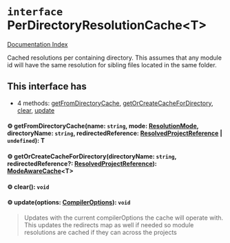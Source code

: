 # `interface` PerDirectoryResolutionCache\<T>

[Documentation Index](../README.md)

Cached resolutions per containing directory.
This assumes that any module id will have the same resolution for sibling files located in the same folder.

## This interface has

- 4 methods:
[getFromDirectoryCache](#-getfromdirectorycachename-string-mode-resolutionmode-directoryname-string-redirectedreference-resolvedprojectreference--undefined-t),
[getOrCreateCacheForDirectory](#-getorcreatecachefordirectorydirectoryname-string-redirectedreference-resolvedprojectreference-modeawarecachet),
[clear](#-clear-void),
[update](#-updateoptions-compileroptions-void)


#### ⚙ getFromDirectoryCache(name: `string`, mode: [ResolutionMode](../private.type.ResolutionMode/README.md), directoryName: `string`, redirectedReference: [ResolvedProjectReference](../private.interface.ResolvedProjectReference/README.md) | `undefined`): T



#### ⚙ getOrCreateCacheForDirectory(directoryName: `string`, redirectedReference?: [ResolvedProjectReference](../private.interface.ResolvedProjectReference/README.md)): [ModeAwareCache](../private.interface.ModeAwareCache/README.md)\<T>



#### ⚙ clear(): `void`



#### ⚙ update(options: [CompilerOptions](../private.interface.CompilerOptions/README.md)): `void`

> Updates with the current compilerOptions the cache will operate with.
> This updates the redirects map as well if needed so module resolutions are cached if they can across the projects



